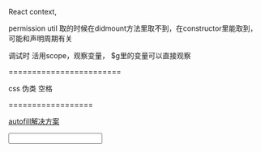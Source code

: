React context,

permission util 取的时候在didmount方法里取不到，在constructor里能取到，可能和声明周期有关

调试时 活用scope，观察变量， $g里的变量可以直接观察

========================

css 伪类 空格

==================

[autofill解决方案](https://blog.csdn.net/zhangdongxu999/article/details/73741390)


<input type="text"  autocomplete="off">
